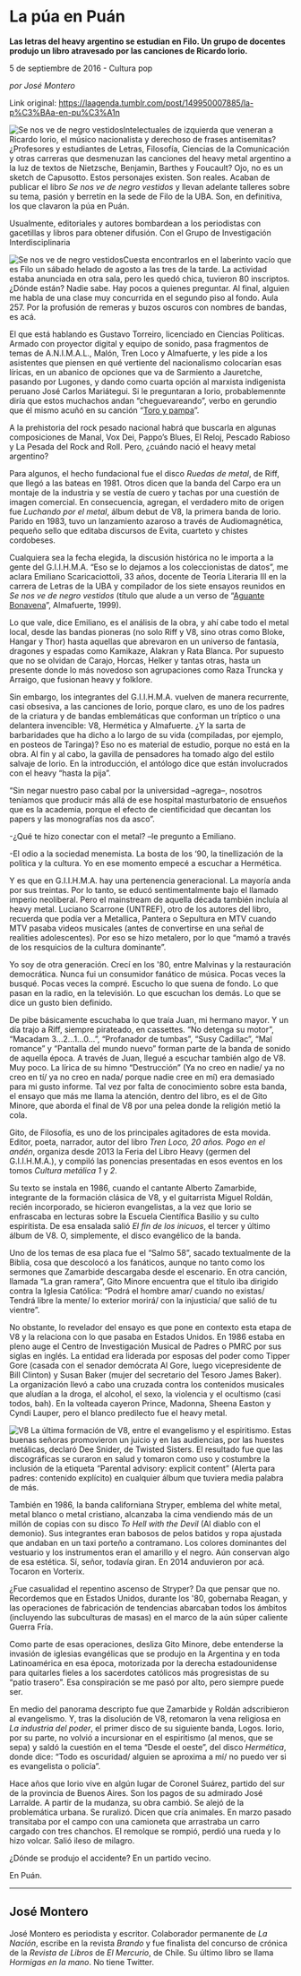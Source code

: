 # La púa en Puán

**Las letras del heavy argentino se estudian en Filo. Un grupo de docentes produjo un libro atravesado por las canciones de Ricardo Iorio.**

5 de septiembre de 2016 - Cultura pop

_por José Montero_

Link original: https://laagenda.tumblr.com/post/149950007885/la-p%C3%BAa-en-pu%C3%A1n

![Se nos ve de negro vestidos](https://64.media.tumblr.com/b4e9cdcf46e95c22f3fe864a1dca14a7/tumblr_inline_pk0nxmqu4o1t6q87u_500.jpg)Intelectuales de izquierda que veneran a Ricardo Iorio, el músico nacionalista y derechoso de frases antisemitas? ¿Profesores y estudiantes de Letras, Filosofía, Ciencias de la Comunicación y otras carreras que desmenuzan las canciones del heavy metal argentino a la luz de textos de Nietzsche, Benjamin, Barthes y Foucault? Ojo, no es un sketch de Capusotto. Estos personajes existen. Son reales. Acaban de publicar el libro *Se nos ve de negro vestidos* y llevan adelante talleres sobre su tema, pasión y berretín en la sede de Filo de la UBA. Son, en definitiva, los que clavaron la púa en Puán.

Usualmente, editoriales y autores bombardean a los periodistas con gacetillas y libros para obtener difusión. Con el Grupo de Investigación Interdisciplinaria 


![Se nos ve de negro vestidos](https://64.media.tumblr.com/68a47b06d5e279a19283702766929e01/tumblr_inline_pk0nxmhIHJ1t6q87u_250.jpg)Cuesta encontrarlos en el laberinto vacío que es Filo un sábado helado de agosto a las tres de la tarde. La actividad estaba anunciada en otra sala, pero les quedó chica, tuvieron 80 inscriptos. ¿Dónde están? Nadie sabe. Hay pocos a quienes preguntar. Al final, alguien me habla de una clase muy concurrida en el segundo piso al fondo. Aula 257. Por la profusión de remeras y buzos oscuros con nombres de bandas, es acá.

El que está hablando es Gustavo Torreiro, licenciado en Ciencias Políticas. Armado con proyector digital y equipo de sonido, pasa fragmentos de temas de A.N.I.M.A.L., Malón, Tren Loco y Almafuerte, y les pide a los asistentes que piensen en qué vertiente del nacionalismo colocarían esas líricas, en un abanico de opciones que va de Sarmiento a Jauretche, pasando por Lugones, y dando como cuarta opción al marxista indigenista peruano José Carlos Mariátegui. Si le preguntaran a Iorio, probablemennte diría que estos muchachos andan “cheguevareando”, verbo en gerundio que él mismo acuñó en su canción “[Toro y pampa](https://youtu.be/TD1e3EdW6Lk)”.

A la prehistoria del rock pesado nacional habrá que buscarla en algunas composiciones de Manal, Vox Dei, Pappo’s Blues, El Reloj, Pescado Rabioso y La Pesada del Rock and Roll. Pero, ¿cuándo nació el heavy metal argentino?

Para algunos, el hecho fundacional fue el disco *Ruedas de metal*, de Riff, que llegó a las bateas en 1981. Otros dicen que la banda del Carpo era un montaje de la industria y se vestía de cuero y tachas por una cuestión de imagen comercial. En consecuencia, agregan, el verdadero mito de origen fue *Luchando por el metal*, álbum debut de V8, la primera banda de Iorio. Parido en 1983, tuvo un lanzamiento azaroso a través de Audiomagnética, pequeño sello que editaba discursos de Evita, cuarteto y chistes cordobeses.

Cualquiera sea la fecha elegida, la discusión histórica no le importa a la gente del G.I.I.H.M.A. “Eso se lo dejamos a los coleccionistas de datos”, me aclara Emiliano Scaricaciottoli, 33 años, docente de Teoría Literaria III en la carrera de Letras de la UBA y compilador de los siete ensayos reunidos en *Se nos ve de negro vestidos* (título que alude a un verso de “[Aguante Bonavena](https://youtu.be/h4IC2ZdFg58)”, Almafuerte, 1999).

Lo que vale, dice Emiliano, es el análisis de la obra, y ahí cabe todo el metal local, desde las bandas pioneras (no solo Riff y V8, sino otras como Bloke, Hangar y Thor) hasta aquellas que abrevaron en un universo de fantasía, dragones y espadas como Kamikaze, Alakran y Rata Blanca. Por supuesto que no se olvidan de Carajo, Horcas, Helker y tantas otras, hasta un presente donde lo más novedoso son agrupaciones como Raza Truncka y Arraigo, que fusionan heavy y folklore.

Sin embargo, los integrantes del G.I.I.H.M.A. vuelven de manera recurrente, casi obsesiva, a las canciones de Iorio, porque claro, es uno de los padres de la criatura y de bandas emblemáticas que conforman un tríptico o una delantera invencible: V8, Hermética y Almafuerte. ¿Y la sarta de barbaridades que ha dicho a lo largo de su vida (compiladas, por ejemplo, en posteos de Taringa)? Eso no es material de estudio, porque no está en la obra. Al fin y al cabo, la gavilla de pensadores ha tomado algo del estilo salvaje de Iorio. En la introducción, el antólogo dice que están involucrados con el heavy “hasta la pija”.

“Sin negar nuestro paso cabal por la universidad –agrega–, nosotros teníamos que producir más allá de ese hospital masturbatorio de ensueños que es la academia, porque el efecto de cientificidad que decantan los papers y las monografías nos da asco”.

-¿Qué te hizo conectar con el metal? –le pregunto a Emiliano.  

-El odio a la sociedad menemista. La bosta de los ‘90, la tinellización de la política y la cultura. Yo en ese momento empecé a escuchar a Hermética.

Y es que en G.I.I.H.M.A. hay una pertenencia generacional. La mayoría anda por sus treintas. Por lo tanto, se educó sentimentalmente bajo el llamado imperio neoliberal. Pero el mainstream de aquella década también incluía al heavy metal. Luciano Scarrone (UNTREF), otro de los autores del libro, recuerda que podía ver a Metallica, Pantera o Sepultura en MTV cuando MTV pasaba videos musicales (antes de convertirse en una señal de realities adolescentes). Por eso se hizo metalero, por lo que “mamó a través de los resquicios de la cultura dominante”.

Yo soy de otra generación. Crecí en los '80, entre Malvinas y la restauración democrática. Nunca fui un consumidor fanático de música. Pocas veces la busqué. Pocas veces la compré. Escucho lo que suena de fondo. Lo que pasan en la radio, en la televisión. Lo que escuchan los demás. Lo que se dice un gusto bien definido.

De pibe básicamente escuchaba lo que traía Juan, mi hermano mayor. Y un día trajo a Riff, siempre pirateado, en cassettes. “No detenga su motor”, “Macadam 3…2…1…0…”, “Profanador de tumbas”, “Susy Cadillac”, “Mal romance” y “Pantalla del mundo nuevo” forman parte de la banda de sonido de aquella época. A través de Juan, llegué a escuchar también algo de V8. Muy poco. La lírica de su himno “Destrucción” (Ya no creo en nadie/ ya no creo en tí/ ya no creo en nada/ porque nadie cree en mí) era demasiado para mi gusto informe. Tal vez por falta de conocimiento sobre esta banda, el ensayo que más me llama la atención, dentro del libro, es el de Gito Minore, que aborda el final de V8 por una pelea donde la religión metió la cola.

Gito, de Filosofía, es uno de los principales agitadores de esta movida. Editor, poeta, narrador, autor del libro *Tren Loco, 20 años. Pogo en el andén*, organiza desde 2013 la Feria del Libro Heavy (germen del G.I.I.H.M.A.), y compiló las ponencias presentadas en esos eventos en los tomos *Cultura metálica 1* y *2*.

Su texto se instala en 1986, cuando el cantante Alberto Zamarbide, integrante de la formación clásica de V8, y el guitarrista Miguel Roldán, recién incorporado, se hicieron evangelistas, a la vez que Iorio se enfrascaba en lecturas sobre la Escuela Científica Basilio y su culto espiritista. De esa ensalada salió *El fin de los inicuos*, el tercer y último álbum de V8. O, simplemente, el disco evangélico de la banda.

Uno de los temas de esa placa fue el “Salmo 58”, sacado textualmente de la Biblia, cosa que descolocó a los fanáticos, aunque no tanto como los sermones que Zamarbide descargaba desde el escenario. En otra canción, llamada “La gran ramera”, Gito Minore encuentra que el título iba dirigido contra la Iglesia Católica: “Podrá el hombre amar/ cuando no existas/ Tendrá libre la mente/ lo exterior morirá/ con la injusticia/ que salió de tu vientre”.

No obstante, lo revelador del ensayo es que pone en contexto esta etapa de V8 y la relaciona con lo que pasaba en Estados Unidos. En 1986 estaba en pleno auge el Centro de Investigación Musical de Padres o PMRC por sus siglas en inglés. La entidad era liderada por esposas del poder como Tipper Gore (casada con el senador demócrata Al Gore, luego vicepresidente de Bill Clinton) y Susan Baker (mujer del secretario del Tesoro James Baker). La organización llevó a cabo una cruzada contra los contenidos musicales que aludían a la droga, el alcohol, el sexo, la violencia y el ocultismo (casi todos, bah). En la volteada cayeron Prince, Madonna, Sheena Easton y Cyndi Lauper, pero el blanco predilecto fue el heavy metal. 

![V8](https://64.media.tumblr.com/270fb80a3891784404b0b9ac05d85465/tumblr_inline_pk0nxnEaim1t6q87u_500.jpg) La última formación de V8, entre el evangelismo y el espiritismo. Estas buenas señoras promovieron un juicio y en las audiencias, por las huestes metálicas, declaró Dee Snider, de Twisted Sisters. El resultado fue que las discográficas se curaron en salud y tomaron como uso y costumbre la inclusión de la etiqueta “Parental advisory: explicit content” (Alerta para padres: contenido explícito) en cualquier álbum que tuviera media palabra de más.

También en 1986, la banda californiana Stryper, emblema del white metal, metal blanco o metal cristiano, alcanzaba la cima vendiendo más de un millón de copias con su disco *To Hell with the Devil* (Al diablo con el demonio). Sus integrantes eran babosos de pelos batidos y ropa ajustada que andaban en un taxi porteño a contramano. Los colores dominantes del vestuario y los instrumentos eran el amarillo y el negro. Aún conservan algo de esa estética. Sí, señor, todavía giran. En 2014 anduvieron por acá. Tocaron en Vorterix.

¿Fue casualidad el repentino ascenso de Stryper? Da que pensar que no. Recordemos que en Estados Unidos, durante los '80, gobernaba Reagan, y las operaciones de fabricación de tendencias abarcaban todos los ámbitos (incluyendo las subculturas de masas) en el marco de la aún súper caliente Guerra Fría.

Como parte de esas operaciones, desliza Gito Minore, debe entenderse la invasión de iglesias evangélicas que se produjo en la Argentina y en toda Latinoamérica en esa época, motorizada por la derecha estadounidense para quitarles fieles a los sacerdotes católicos más progresistas de su “patio trasero”. Esa conspiración se me pasó por alto, pero siempre puede ser. 

En medio del panorama descripto fue que Zamarbide y Roldán adscribieron al evangelismo. Y, tras la disolución de V8, retomaron la vena religiosa en *La industria del poder*, el primer disco de su siguiente banda, Logos. Iorio, por su parte, no volvió a incursionar en el espiritismo (al menos, que se sepa) y saldó la cuestión en el tema “Desde el oeste”, del disco *Hermética*, donde dice: “Todo es oscuridad/ alguien se aproxima a mí/ no puedo ver si es evangelista o policía”.

Hace años que Iorio vive en algún lugar de Coronel Suárez, partido del sur de la provincia de Buenos Aires. Son los pagos de su admirado José Larralde. A partir de la mudanza, su obra cambió. Se alejó de la problemática urbana. Se ruralizó. Dicen que cría animales. En marzo pasado transitaba por el campo con una camioneta que arrastraba un carro cargado con tres chanchos. El remolque se rompió, perdió una rueda y lo hizo volcar. Salió ileso de milagro. 

¿Dónde se produjo el accidente? En un partido vecino.

En Puán.

  




---

 José Montero
-------------

 José Montero es periodista y escritor. Colaborador permanente de *La Nación*, escribe en la revista *Brando* y fue finalista del concurso de crónica de la *Revista de Libros* de *El Mercurio*, de Chile. Su último libro se llama *Hormigas en la mano*. No tiene Twitter. 

